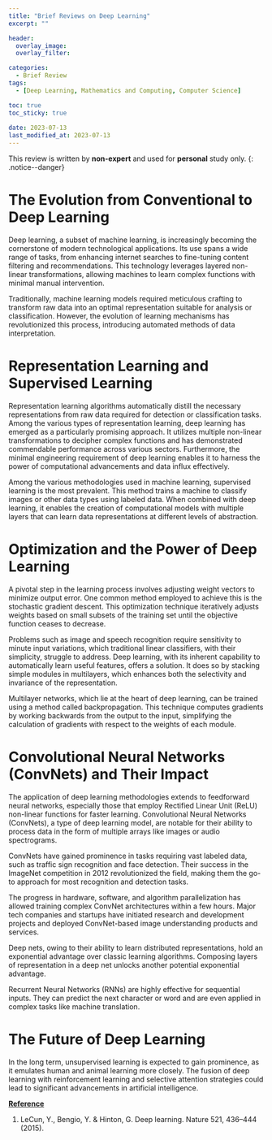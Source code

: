 ```yaml
---
title: "Brief Reviews on Deep Learning"
excerpt: ""

header:
  overlay_image: 
  overlay_filter: 

categories:
  - Brief Review
tags:
  - [Deep Learning, Mathematics and Computing, Computer Science]

toc: true
toc_sticky: true
 
date: 2023-07-13
last_modified_at: 2023-07-13
---
```


This review is written by **non-expert** and used for **personal** study only.
{: .notice--danger}

# The Evolution from Conventional to Deep Learning
Deep learning, a subset of machine learning, is increasingly becoming the cornerstone of modern technological applications. Its use spans a wide range of tasks, from enhancing internet searches to fine-tuning content filtering and recommendations. This technology leverages layered non-linear transformations, allowing machines to learn complex functions with minimal manual intervention.

Traditionally, machine learning models required meticulous crafting to transform raw data into an optimal representation suitable for analysis or classification. However, the evolution of learning mechanisms has revolutionized this process, introducing automated methods of data interpretation.

# Representation Learning and Supervised Learning
Representation learning algorithms automatically distill the necessary representations from raw data required for detection or classification tasks. Among the various types of representation learning, deep learning has emerged as a particularly promising approach. It utilizes multiple non-linear transformations to decipher complex functions and has demonstrated commendable performance across various sectors. Furthermore, the minimal engineering requirement of deep learning enables it to harness the power of computational advancements and data influx effectively.

Among the various methodologies used in machine learning, supervised learning is the most prevalent. This method trains a machine to classify images or other data types using labeled data. When combined with deep learning, it enables the creation of computational models with multiple layers that can learn data representations at different levels of abstraction.

# Optimization and the Power of Deep Learning
A pivotal step in the learning process involves adjusting weight vectors to minimize output error. One common method employed to achieve this is the stochastic gradient descent. This optimization technique iteratively adjusts weights based on small subsets of the training set until the objective function ceases to decrease.

Problems such as image and speech recognition require sensitivity to minute input variations, which traditional linear classifiers, with their simplicity, struggle to address. Deep learning, with its inherent capability to automatically learn useful features, offers a solution. It does so by stacking simple modules in multilayers, which enhances both the selectivity and invariance of the representation.

Multilayer networks, which lie at the heart of deep learning, can be trained using a method called backpropagation. This technique computes gradients by working backwards from the output to the input, simplifying the calculation of gradients with respect to the weights of each module.

# Convolutional Neural Networks (ConvNets) and Their Impact
The application of deep learning methodologies extends to feedforward neural networks, especially those that employ Rectified Linear Unit (ReLU) non-linear functions for faster learning. Convolutional Neural Networks (ConvNets), a type of deep learning model, are notable for their ability to process data in the form of multiple arrays like images or audio spectrograms.

ConvNets have gained prominence in tasks requiring vast labeled data, such as traffic sign recognition and face detection. Their success in the ImageNet competition in 2012 revolutionized the field, making them the go-to approach for most recognition and detection tasks.

The progress in hardware, software, and algorithm parallelization has allowed training complex ConvNet architectures within a few hours. Major tech companies and startups have initiated research and development projects and deployed ConvNet-based image understanding products and services.

Deep nets, owing to their ability to learn distributed representations, hold an exponential advantage over classic learning algorithms. Composing layers of representation in a deep net unlocks another potential exponential advantage.

Recurrent Neural Networks (RNNs) are highly effective for sequential inputs. They can predict the next character or word and are even applied in complex tasks like machine translation.

# The Future of Deep Learning
In the long term, unsupervised learning is expected to gain prominence, as it emulates human and animal learning more closely. The fusion of deep learning with reinforcement learning and selective attention strategies could lead to significant advancements in artificial intelligence.


**<U>Reference</U>**

1. LeCun, Y., Bengio, Y. &amp; Hinton, G. Deep learning. Nature 521, 436–444 (2015). 